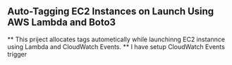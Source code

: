 ##  Auto-Tagging EC2 Instances on Launch Using AWS Lambda and Boto3 

** This priject allocates tags autometically while launchinng EC2 instannce using Lambda and CloudWatch Events.
** I have setup CloudWatch Events trigger 

